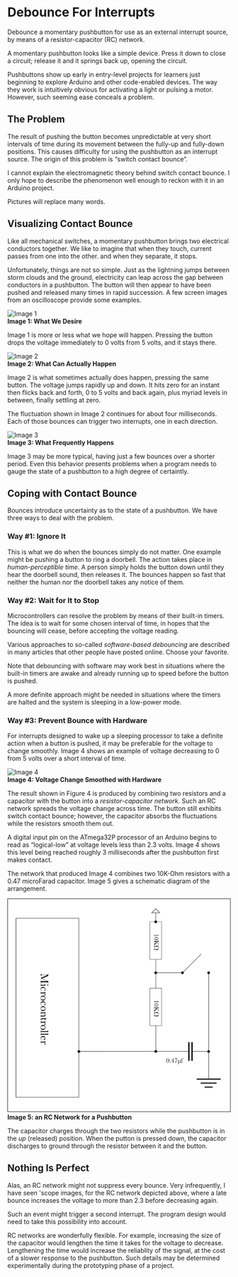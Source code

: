 # Debounce For Interrupts
Debounce a momentary pushbutton for use as an external interrupt source, by means of a resistor-capacitor (RC) network.

A momentary pushbutton looks like a simple device. Press it down to close a circuit; release it and it springs back up, opening the circuit. 

Pushbuttons show up early in entry-level projects for learners just beginning to explore Arduino and other code-enabled devices. The way they work is intuitively obvious for activating a light or pulsing a motor. However, such seeming ease conceals a problem.

## The Problem
The result of pushing the button becomes unpredictable at very short intervals of time during its movement between the fully-up and fully-down positions. This causes difficulty for using the pushbutton as an interrupt source. The origin of this problem is &ldquo;switch contact bounce&rdquo;.

I cannot explain the electromagnetic theory behind switch contact bounce. I only hope to describe the phenomenon well enough to reckon with it in an Arduino project.

Pictures will replace many words.

## Visualizing Contact Bounce
Like all mechanical switches, a momentary pushbutton brings two electrical conductors together. We like to imagine that when they touch, current passes from one into the other. and when they separate, it stops.

Unfortunately, things are not so simple. Just as the lightning jumps between storm clouds and the ground, electricity can leap across the gap between conductors in a pushbutton. The button will then appear to have been pushed and released many times in rapid succession. A few screen images from an oscilloscope provide some examples.

![Image 1](./images/image1.png)<br>
**Image 1: What We Desire**

Image 1 is more or less what we hope will happen. Pressing the button drops the voltage immediately to 0 volts from 5 volts, and it stays there.

![Image 2](./images/image2.png)<br>
**Image 2: What Can Actually Happen**

Image 2 is what sometimes actually does happen, pressing the same button. The voltage jumps rapidly up and down. It hits zero for an instant then flicks back and forth, 0 to 5 volts and back again, plus myriad levels in between, finally settling at zero.

The fluctuation shown in Image 2 continues for about four milliseconds. Each of those bounces can trigger two interrupts, one in each direction.

![Image 3](./images/image3.png)<br>
**Image 3: What Frequently Happens**

Image 3 may be more typical, having just a few bounces over a shorter period. Even this behavior presents problems when a program needs to gauge the state of a pushbutton to a high degree of certaintly. 

## Coping with Contact Bounce
Bounces introduce uncertainty as to the state of a pushbutton. We have three ways to deal with the problem.

### Way #1: Ignore It
This is what we do when the bounces simply do not matter. One example might be pushing a button to ring a doorbell. The action takes place in *human-perceptible time*. A person simply holds the button down until they hear the doorbell sound, then releases it. The bounces happen so fast that neither the human nor the doorbell takes any notice of them.

### Way #2: Wait for It to Stop
Microcontrollers can resolve the problem by means of their built-in timers. The idea is to wait for some chosen interval of time, in hopes that the bouncing will cease, before accepting the voltage reading. 

Various approaches to so-called *software-based debouncing* are described in many articles that other people have posted online. Choose your favorite. 

Note that debouncing with software may work best in situations where the built-in timers are awake and already running up to speed before the button is pushed.

A more definite approach might be needed in situations where the timers are halted and the system is sleeping in a low-power mode.

### Way #3: Prevent Bounce with Hardware
For interrupts designed to wake up a sleeping processor to take a definite action when a button is pushed, it may be preferable for the voltage to change smoothly. Image 4 shows an example of voltage decreasing to 0 from 5 volts over a short interval of time.

![Image 4](./images/image4.png)<br>
**Image 4: Voltage Change Smoothed with Hardware**

The result shown in Figure 4 is produced by combining two resistors and a capacitor with the button into a *resistor-capacitor network*. Such an RC network spreads the voltage change across time. The button still exhibits switch contact bounce; however, the capacitor absorbs the fluctuations while the resistors smooth them out.

A digital input pin on the ATmega32P processor of an Arduino begins to read as &ldquo;logical-low&rdquo; at voltage levels less than 2.3 volts. Image 4 shows this level being reached roughly 3 milliseconds after the pushbutton first makes contact. 

The network that produced Image 4 combines two 10K-Ohm resistors with a 0.47 microFarad capacitor. Image 5 gives a schematic diagram of the arrangement.

![Image 5](./images/image5.png)<br>
**Image 5: an RC Network for a Pushbutton**

The capacitor charges through the two resistors while the pushbutton is in the *up* (released) position. When the putton is pressed down, the capacitor discharges to ground through the resistor between it and the button.  

## Nothing Is Perfect
Alas, an RC network might not suppress every bounce. Very infrequently, I have seen 'scope images, for the RC network depicted above, where a late bounce increases the voltage to more than 2.3 before decreasing again. 

Such an event might trigger a second interrupt. The program design would need to take this possibility into account.

RC networks are wonderfully flexible. For example, increasing the size of the capacitor would lengthen the time it takes for the voltage to decrease. Lengthening the time would increase the reliablity of the signal, at the cost of a slower response to the pushbutton. Such details may be determined experimentally during the prototyping phase of a project. 

